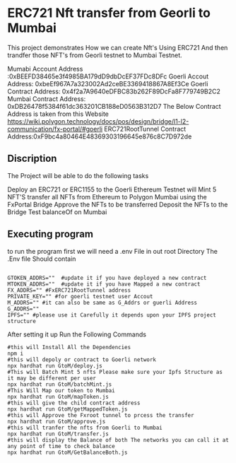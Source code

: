 # ERC721 Nft transfer from Georli to Mumbai

This project demonstrates How we can create Nft's Using ERC721 And then trandfer those NFT's from Georli testnet to Mumbai Testnet.

Mumabi Account Address :0xBEEFD38465e3f4985BA179dD9dbDcEF37FDc8DFc
Goerli Accout Address: 0xbeEf967A7a323002Ad2ceBE3369418867A8Ef3Ce
Goerli Contract Address: 0x4f2a7A9640eDFBC83b262F89DcFa8F779749B2C2
Mumbai Contract Address: 0xDB26478f5384f61dc363201CB188eD0563B312D7
The Below Contract Address is taken from this Website https://wiki.polygon.technology/docs/pos/design/bridge/l1-l2-communication/fx-portal/#goerli
ERC721RootTunnel Contract Address:0xF9bc4a80464E48369303196645e876c8C7D972de

## Discription
The Project will be able to do the following tasks

Deploy an ERC721 or ERC1155 to the Goerli Ethereum Testnet
will Mint 5 NFT'S
transfer all NFTs from Ethereum to Polygon Mumbai using the FxPortal Bridge
Approve the NFTs to be transferred
Deposit the NFTs to the Bridge
Test balanceOf on Mumbai

## Executing program
to run the program first we will need a .env File in out root Directory
The .Env file Should contain
```shell

GTOKEN_ADDRS=""  #update it if you have deployed a new contract
MTOKEN_ADDRS=""  #update it if you have Mapped a new contract
FX_ADDRS="" #FxERC721RootTunnel address
PRIVATE_KEY="" #for goerli testnet user Accout
M_ADDRS="" #it can also be same as G_Addrs or guerli Address 
G_ADDRS=""
IPFS="" #please use it Carefully it depends upon your IPFS project structure 
```

After setting it up Run the Following Commands

```shell
#this will Install All the Dependencies
npm i
#this will depoly or contract to Goerli network
npx hardhat run GtoM/deploy.js
#This will Batch Mint 5 nfts Please make sure your Ipfs Structure as it may be different per user
npx hardhat run GtoM/batchMint.js
#This Will Map our token to Mumbai
npx hardhat run GtoM/mapToken.js
#this will give the child contract address
npx hardhat run GtoM/getMappedToken.js
#this will Approve the Fxroot tunnel to prcess the transfer
npx hardhat run GtoM/approve.js
#this will tranfer the nfts from Goerli to Mumbai
npx hardhat run GtoM/transfer.js
#this will display the Balance of both The networks you can call it at any point of time to check balance
npx hardhat run GtoM/GetBalanceBoth.js

```
